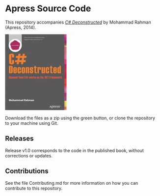# Apress Source Code

This repository accompanies [*C# Deconstructed*](http://www.apress.com/9781430266709) by Mohammad Rahman (Apress, 2014).

![Cover image](9781430266709.jpg)

Download the files as a zip using the green button, or clone the repository to your machine using Git.

## Releases

Release v1.0 corresponds to the code in the published book, without corrections or updates.

## Contributions

See the file Contributing.md for more information on how you can contribute to this repository.
